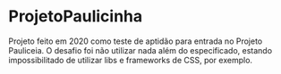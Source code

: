 # ProjetoPaulicinha
Projeto feito em 2020 como teste de aptidão para entrada no Projeto Pauliceia. O desafio foi não utilizar nada além do especificado, estando impossibilitado de utilizar libs e frameworks de CSS, por exemplo.
